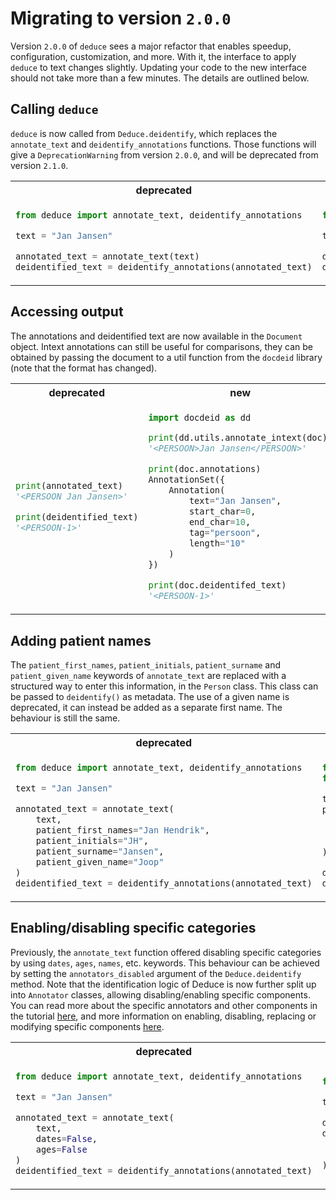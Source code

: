 # Migrating to version `2.0.0`

Version `2.0.0` of `deduce` sees a major refactor that enables speedup, configuration, customization, and more. With it, the interface to apply `deduce` to text changes slightly. Updating your code to the new interface should not take more than a few minutes. The details are outlined below.

## Calling `deduce`

`deduce` is now called from `Deduce.deidentify`, which replaces the `annotate_text` and `deidentify_annotations` functions. Those functions will give a `DeprecationWarning` from version `2.0.0`, and will be deprecated from version `2.1.0`. 

<table>
<tr>
<th align="center" width="50%">deprecated</th>
<th align="center" width="50%">new</th>
</tr>
<tr>
<td>

```python
from deduce import annotate_text, deidentify_annotations

text = "Jan Jansen"

annotated_text = annotate_text(text)
deidentified_text = deidentify_annotations(annotated_text)
```

</td>
<td>

```python
from deduce import Deduce

text = "Jan Jansen"

deduce = Deduce()
doc = deduce.deidentify(text)   
```

</td>
</tr>
</table>

## Accessing output

The annotations and deidentified text are now available in the `Document` object. Intext annotations can still be useful for comparisons, they can be obtained by passing the document to a util function from the `docdeid` library (note that the format has changed). 

<table>
<tr>
<th align="center" width="50%">deprecated</th>
<th align="center" width="50%">new</th>
</tr>
<tr>
<td>

```python
print(annotated_text)
'<PERSOON Jan Jansen>'

print(deidentified_text)
'<PERSOON-1>'
```

</td>
<td>

```python
import docdeid as dd

print(dd.utils.annotate_intext(doc))
'<PERSOON>Jan Jansen</PERSOON>'

print(doc.annotations)
AnnotationSet({
    Annotation(
        text="Jan Jansen", 
        start_char=0, 
        end_char=10, 
        tag="persoon", 
        length="10"
    )
})

print(doc.deidentifed_text)
'<PERSOON-1>'
```

</td>
</tr>
</table>

## Adding patient names

The `patient_first_names`, `patient_initials`, `patient_surname` and `patient_given_name` keywords of `annotate_text` are replaced with a structured way to enter this information, in the `Person` class. This class can be passed to `deidentify()` as metadata. The use of a given name is deprecated, it can instead be added as a separate first name. The behaviour is still the same.

<table>
<tr>
<th align="center" width="50%">deprecated</th>
<th align="center" width="50%">new</th>
</tr>
<tr>
<td>

```python
from deduce import annotate_text, deidentify_annotations

text = "Jan Jansen"

annotated_text = annotate_text(
    text, 
    patient_first_names="Jan Hendrik", 
    patient_initials="JH", 
    patient_surname="Jansen", 
    patient_given_name="Joop"
)
deidentified_text = deidentify_annotations(annotated_text)
```

</td>
<td>

```python
from deduce import Deduce
from deduce.person import Person

text = "Jan Jansen"
patient = Person(
    first_names=['Jan', 'Hendrik', 'Joop'], 
    initials="JH", 
    surname="Jansen"
)

deduce = Deduce()
doc = deduce.deidentify(text, metadata={'patient': patient})   
```

</td>
</tr>
</table>

## Enabling/disabling specific categories

Previously, the `annotate_text` function offered disabling specific categories by using `dates`, `ages`, `names`, etc. keywords. This behaviour can be achieved by setting the `annotators_disabled` argument of the `Deduce.deidentify` method. Note that the identification logic of Deduce is now further split up into `Annotator` classes, allowing disabling/enabling specific components. You can read more about the specific annotators and other components in the tutorial [here](tutorial.md#annotators), and more information on enabling, disabling, replacing or modifying specific components [here](tutorial.md#customizing-deduce).


<table>
<tr>
<th align="center" width="50%">deprecated</th>
<th align="center" width="50%">new</th>
</tr>
<tr>
<td>

```python
from deduce import annotate_text, deidentify_annotations

text = "Jan Jansen"

annotated_text = annotate_text(
    text,
    dates=False,
    ages=False
)
deidentified_text = deidentify_annotations(annotated_text)
```

</td>
<td>

```python
from deduce import Deduce

text = "Jan Jansen"

deduce = Deduce()
doc = deduce.deidentify(
    text, 
    processors_disabled={'dates', 'ages'}
)   
```

</td>
</tr>
</table>